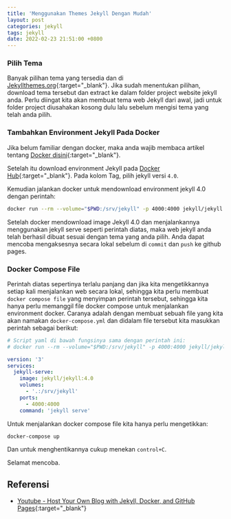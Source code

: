 ```yaml
---
title: 'Menggunakan Themes Jekyll Dengan Mudah'
layout: post
categories: jekyll
tags: jekyll
date: 2022-02-23 21:51:00 +0800
---
```


### Pilih Tema
Banyak pilihan tema yang tersedia dan di [Jekyllthemes.org](http://jekyllthemes.org/){:target="_blank"}. Jika sudah menentukan pilihan, download tema tersebut dan extract ke dalam folder project website jekyll anda. Perlu diingat kita akan membuat tema web Jekyll dari awal, jadi untuk folder project diusahakan kosong dulu lalu sebelum mengisi tema yang telah anda pilih.

### Tambahkan Environment Jekyll Pada Docker
Jika belum familiar dengan docker, maka anda wajib membaca artikel tentang [Docker disini](https://larrymarzanjr.github.io/docker/2022/02/18/install-docker-desktop-win10-integrasi-WSL-Ubuntu.html){:target="_blank"}.

Setelah itu download environment Jekyll pada [Docker Hub](https://hub.docker.com/r/jekyll/jekyll/tags){:target="_blank"}. Pada kolom Tag, pilih jekyll versi `4.0`.

Kemudian jalankan docker untuk mendownload environment jekyll 4.0 dengan perintah:
```bash
docker run --rm --volume="$PWD:/srv/jekyll" -p 4000:4000 jekyll/jekyll:4.0 jekyll serve
```

Setelah docker mendownload image Jekyll 4.0 dan menjalankannya menggunakan jekyll serve seperti perintah diatas, maka web jekyll anda telah berhasil dibuat sesuai dengan tema yang anda pilih. Anda dapat mencoba mengaksesnya secara lokal sebelum di `commit` dan `push` ke github pages.

### Docker Compose File

Perintah diatas sepertinya terlalu panjang dan jika kita mengetikkannya setiap kali menjalankan web secara lokal, sehingga kita perlu membuat `docker compose file` yang menyimpan perintah tersebut, sehingga kita hanya perlu memanggil file docker compose untuk menjalankan environment docker. Caranya adalah dengan membuat sebuah file yang kita akan namakan `docker-compose.yml` dan didalam file tersebut kita masukkan perintah sebagai berikut:
```yaml
# Script yaml di bawah fungsinya sama dengan perintah ini:
# docker run --rm --volume="$PWD:/srv/jekyll" -p 4000:4000 jekyll/jekyll:4.0 jekyll serve

version: '3'
services:
  jekyll-serve:
    image: jekyll/jekyll:4.0
    volumes:
      - '.:/srv/jekyll'
    ports:
      - 4000:4000
    command: 'jekyll serve'
```
Untuk menjalankan docker compose file kita hanya perlu mengetikkan:
```bash
docker-compose up
```
Dan untuk menghentikannya cukup menekan `control+C`.

Selamat mencoba.

## Referensi
- [Youtube - Host Your Own Blog with Jekyll, Docker, and GitHub Pages](https://www.youtube.com/watch?v=ZHQ3IwIL590&t=229s){:target="_blank"}
